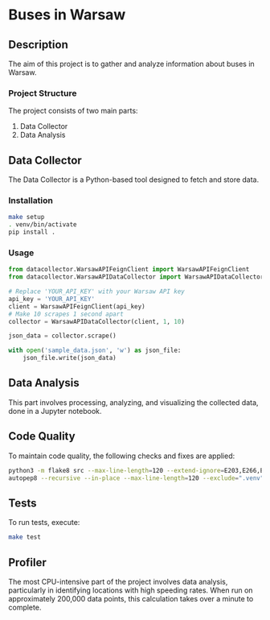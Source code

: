 # Buses in Warsaw

## Description

The aim of this project is to gather and analyze information about buses in Warsaw.

### Project Structure
The project consists of two main parts:
1. Data Collector
2. Data Analysis

## Data Collector

The Data Collector is a Python-based tool designed to fetch and store data.

### Installation

```bash
make setup
. venv/bin/activate
pip install .
```

### Usage

```python
from datacollector.WarsawAPIFeignClient import WarsawAPIFeignClient
from datacollector.WarsawAPIDataCollector import WarsawAPIDataCollector

# Replace 'YOUR_API_KEY' with your Warsaw API key
api_key = 'YOUR_API_KEY'
client = WarsawAPIFeignClient(api_key)
# Make 10 scrapes 1 second apart
collector = WarsawAPIDataCollector(client, 1, 10)

json_data = collector.scrape()

with open('sample_data.json', 'w') as json_file:
    json_file.write(json_data)
```

## Data Analysis

This part involves processing, analyzing, and visualizing the collected data, done in a Jupyter notebook.

## Code Quality

To maintain code quality, the following checks and fixes are applied:
```bash
python3 -m flake8 src --max-line-length=120 --extend-ignore=E203,E266,E501,W503
autopep8 --recursive --in-place --max-line-length=120 --exclude=".venv" src
```

## Tests

To run tests, execute:
```bash
make test
```

## Profiler

The most CPU-intensive part of the project involves data analysis, particularly in identifying locations with high speeding rates. When run on approximately 200,000 data points, this calculation takes over a minute to complete.